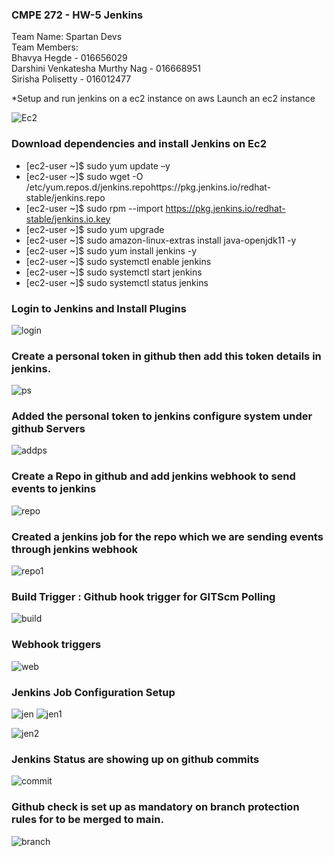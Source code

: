 ### CMPE 272 - HW-5 Jenkins
Team Name: Spartan Devs <br/>
Team Members: <br/>
Bhavya Hegde - 016656029 <br/>
Darshini Venkatesha Murthy Nag - 016668951 <br/>
Sirisha Polisetty - 016012477 <br/>

*Setup and run jenkins on a ec2 instance on aws
Launch an ec2 instance

![Ec2](https://user-images.githubusercontent.com/103618216/198853089-2cd9604b-2699-485c-9c9a-1d4c8a1f95e1.png)


### Download dependencies and install Jenkins on Ec2
* [ec2-user ~]$ sudo yum update –y
* [ec2-user ~]$ sudo wget -O /etc/yum.repos.d/jenkins.repohttps://pkg.jenkins.io/redhat-stable/jenkins.repo
* [ec2-user ~]$ sudo rpm --import https://pkg.jenkins.io/redhat-stable/jenkins.io.key
* [ec2-user ~]$ sudo yum upgrade
* [ec2-user ~]$ sudo amazon-linux-extras install java-openjdk11 -y
* [ec2-user ~]$ sudo yum install jenkins -y
* [ec2-user ~]$ sudo systemctl enable jenkins
* [ec2-user ~]$ sudo systemctl start jenkins
* [ec2-user ~]$ sudo systemctl status jenkins

### Login to Jenkins and Install Plugins

![login](https://user-images.githubusercontent.com/103618216/198853491-8da321da-174a-4f5e-ab96-e8f703d88727.png)

### Create a personal token in github then add this token details in jenkins.

![ps](https://user-images.githubusercontent.com/103618216/198853564-dc5d6822-0a87-4e30-a86e-9d19407c11fb.png)

### Added the personal token to jenkins configure system under github Servers

![addps](https://user-images.githubusercontent.com/103618216/198853582-59f1ad9b-8cb9-4c6b-82ac-7ec0890ca1c9.png)


### Create a Repo in github and add jenkins webhook to send events to jenkins

![repo](https://user-images.githubusercontent.com/103618216/198853595-a59fd753-8df7-4c6e-9489-e67093a27638.png)

### Created a  jenkins job for the repo which we are sending events through jenkins webhook

![repo1](https://user-images.githubusercontent.com/103618216/198853613-367f36bc-878c-4373-bb10-f3ffb8ca4e31.png)

### Build Trigger : Github hook trigger for GITScm Polling
![build](https://user-images.githubusercontent.com/103618216/198853635-a24d4ca5-205e-4740-8bd8-3aa091d85ecf.png)

### Webhook triggers

![web](https://user-images.githubusercontent.com/103618216/198853652-195b7e44-9f92-49b9-8bc4-07094fc0ad86.png)

### Jenkins Job Configuration Setup
![jen](https://user-images.githubusercontent.com/103618216/198853669-fb5cf58c-6b05-464d-b117-3b6bf297127a.png)
![jen1](https://user-images.githubusercontent.com/103618216/198853707-b4c70f64-0026-4d9e-a05d-f7615ae8455c.png)

![jen2](https://user-images.githubusercontent.com/103618216/198853711-744d90df-235e-4ea0-ba35-d9e9d6d30711.png)

### Jenkins Status are showing up on github commits
![commit](https://user-images.githubusercontent.com/103618216/198853746-f58883cb-d1c8-43c2-ac83-259a3e862d18.png)

### Github check is set up as mandatory on branch protection rules for to be merged to main.
![branch](https://user-images.githubusercontent.com/103618216/198853770-0bfb7586-07a7-4e3a-aee7-a360fcc2b832.png)


### 
